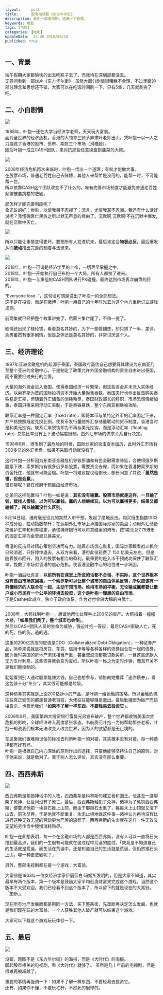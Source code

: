 ```yaml
---   
layout:     post  
title:      股市电视剧《东方华尔街》  
description: 看到一部电视剧，透漏一下剧情。  
keywords: 电影  
tags: [电影]  
categories: [电影]  
updateData:  23:40 2018/06/18   
published: true   
---  
```




## 一、背景 


端午假期大家都愉快的出去吃粽子去了，而我待在深圳那都没去。  
无意间看到一部烂片《东方华尔街》，虽然大部分剧情很糟糕不合理，不过里面的部分理念和思想还不错，大家可以在吃饭时间刷一下，只有5集，几天就刷完了吧。  


## 二、小白剧情 


![](https://res2018.tiankonguse.com/images/2018/06/20180618224510.png)  



1998年，叶抱一还在大学当经济学老师，天天玩大富翁。  
面对全世界的经济危机，香港的大领导三顾茅庐求叶老师出山，凭叶抱一以一人之力挽救了香港的股市、债市、期货三个市场（滑稽脸）。  
随后叶抱一成立CASH团队，来对抗那些任意操盘割韭菜的大鳄。  


![](https://res2018.tiankonguse.com/images/2018/06/20180618224550.png)  






2008年经济危机再次来临时，叶抱一悟出一个道理：有权才能做大事。  
在股票市场，普通老百姓自己去赌博，其他人来帮忙是没用的，能帮一时，不可能帮一世。  
所以依靠CASH这个团队改变不了什么的，唯有完善市场制度才能避免普通老百姓频繁被套跳楼的悲剧。  


那怎样才能完善制度呢？  
鲁迅说的好：惨象，以使我目不忍视了；流言，尤使我耳不忍闻。我还有什么话好说呢？我懂得衰亡民族之所以默无声息的缘由了。沉默啊,沉默啊!不在沉默中爆发,就在沉默中灭亡。   


![](https://res2018.tiankonguse.com/images/2018/06/20180618224841.png)   


所以只能让事情变得更坏，要把所有人拉进坑来，最后肯定会**物极必反**，最后爆发从而**被动**推出完善的制度与法律来。  



![](https://res2018.tiankonguse.com/images/2018/06/20180618224922.png)  


2018年，叶抱一可谓是经济学里的上帝，一切尽早掌握之中。   
2018年，叶抱一开始执行自己布的一个大局，所有人都拉了进来。    
2018年，叶抱一与重组的CASH团队进行PK碰撞，最终达到市场再次崩盘的目的。   


“Everyone lose. ”，这句话可谓是说出了叶抱一的全部想法。  
这不是在投资，而是在赌博，叶抱一用自己的十年时光去为这个地方重新订立游戏规则。  


前两集就已经把整个故事讲完了，后面三集烂尾了，不值一提了。  


剧情还出现了桂纶镁，看着莫名其妙的，为下一部做铺垫，却只铺了一半，差评。  
余男虽然有很多剧情，但是总体还是莫名其妙的，非常讨厌这个人。    


## 三、经济理论


1997年亚洲金融危机的起源于泰国，泰国政府高估自己想要将其建设为东南亚乃至整个亚洲的金融中心，于是制定了政策允许外国金融机构的资金自由进出泰国，而不需要经过央行的监管。  


大量的海外资金进入泰国，使得泰国经济一片繁荣，但这些资金并未流入实体经济。以索罗斯为首的国际投机资本开始大量抛售泰铢，泰国央行也作出反击购买泰铢稳定汇率，但随着外汇储备的消耗殆尽，泰国财政部长的辞职，市场恐慌情绪加重，泰国只得采用浮动汇率制，于是泰铢暴跌，整个东南亚相继被攻陷。  


联系汇率是一种固定汇率（fixed rate），即将本币与某特定外币的汇率固定下来，并严格按照既定兑换比例，使货币发行量随外汇存储量联动的货币制度，香港当时是和美元挂钩。联系汇率脱钩即为不再与美元挂钩，而是浮动汇率（floating rate）兑换比率没有上下波动幅度限制，由外汇市场的供求关系自行决定。  


1998年8月，港币到了最危险的时候，国际炒家的攻击变本加厉，此时外汇市场有300多亿的外汇卖盘，如果不采取行动就没有了。  


这时叶抱一分析因为东南亚金融危机导致原油和有色金融需求降低，会使得俄罗斯股票下跌，索罗斯持有很多俄罗斯股票，需要资金去保，而如果在香港把索罗斯的资金托住，他就有可能会输。叶抱一将建议提议给部长，部长同意了并说「**虽然是错，但是会赢**」。  
错在哪呢？错在政府干预自由经济市场。  


徒弟问这样能赢吗？叶抱一如是说：**其实没有输赢。股票市场就是这样，一旦输了钱，就找人借钱，以为可以赢钱。赢的人想继续玩，以为可以赢得更多，结果又都输掉了。所以输赢没什么区别。**   



8月14日起，港府毫无征兆的突然入市干预，发起了绝地反击。购买恒生指数中33种成分股，拉动指数攀升；在远期外汇市场上承接国际炒家的卖盘；动用外汇储备来维护汇率和利率稳定，承诺持牌银行可以将其结余的港币，按1美元兑7.75港币的固定汇率向金管局兑换美元。  


香港的反击经过精心策划坚决而有力。随着市场信心恢复，国际炒家眼看战斗机会已经消逝，只好悻悻退去。从双方来看，港府此役花费了 150 亿美元左右，但是随着股市回升，购入的股票有相当的盈利。最重要的是入市干预成功保住了联系汇率，挽救了市场对香港的信心危机，使香港金融中心的地位进一步巩固。  


叶抱一酒后吐真言，**以前所有在课堂上所说的话都不合理、不实际，这个世界根本没有自由市场这回事。一个索罗斯可以让整个城市的自由体系反转，所以应该有一群懂经济的人联合在一起，主动干预市场，维持市场的平衡，无论输或赢都要让散户或小市民有一个公平的环境去投资，这个是叶抱一理想的自由市场**。  
于是Cash由此成立，独立于政府体系，作为对付金融大鳄的白武士。  


--------------------------------------------------------------------------------  


2008年，大鳄找到叶抱一，想请他帮忙处理手上200亿的资产。大鳄指着一幢幢大楼，「**如果我们倒了，整个城市也会倒**」。  
然后以CASH团队人员的生命为威胁，强迫叶抱一答应，最后CASH家破人亡，死的死，伤的伤，逃的逃。  


这里的200亿货指的应该是CDO（Collateralized Debt Obligation），一种证券产品，简单来说就是将房贷、车贷、信用卡等等各种各样的债券组合在一起的债券，因为当时美国的房地产泡沫相当严重，甚至流浪汉都能贷款买房，一旦这些还款人无力支付利息，这些债券就会变为废纸。所以叶抱一称之为定时炸弹，而且开关不是我们能控制的。  


勤姐看到别人通过股票能赚大钱，自己也想参与，销售向她推荐「迷你债券」，看这包装十分“专业”，其实很可能都是垃圾。  


这种债券其实就是上面200亿拆小的产品，是叶抱一给张融的策略。所以金融危机往往真正受伤的都是普通老百姓，大佬往往能够赚足退出。最后勤姐因为破产而跳楼自杀，也警示我们「**如果不了解一样东西，不要轻易去投资它**」。  


2008年9月，美国第四大投资银行雷曼兄弟宣布破产，整个世界都收到美国次贷危机的影响，全球经济进入高度紧张状态。韦航质问叶抱一为何帮助那些老板，叶抱一却说我们根本无法改变人改变世界，因为人的欲望都是无止境的。  


在这里我们很难用世俗的标准去判断叶抱一的对错，其实根本没有对错，每一种选择都有好有坏。  
叶抱一是根据自己内心深处的原则作出的选择，只要他能够坚持住自己的原则，对于他来说，就是做对了。至于别人怎么评价，其实没有那么重要。  




## 四、西西弗斯



![](https://res2018.tiankonguse.com/images/2018/06/Punishment_sisyph.jpg)


西西弗斯是希腊神话中的人物，西西弗斯是科林斯的建立者和国王。他甚至一度绑架了死神，让世间没有了死亡。最后，西西弗斯触犯了众神，诸神为了惩罚西西弗斯，便要求他把一块巨石推上山顶，而由于那巨石太重了，每每未上山顶就又滚下山去，前功尽弃，于是他就不断重复、永无止境地做这件事—诸神认为再也没有比进行这种无效无望的劳动更为严厉的惩罚了。西西弗斯的生命就在这样一件无效又无望的劳作当中慢慢消耗殆尽。  


叶抱一在此想表明，每一个在金融市场的人都是西西弗斯，没有人可以一直将石头推到最高点，我们的一生很有可能就在这过程中荒诞的度过。「究竟是不知道自己的生活就是荒诞，而生活在荒诞中，还是知道自己的生活就是荒诞，但仍然推石头上山，哪一种更悲剧呢？」  


另外，整部电视剧都在提一个游戏：大富翁。  


大富翁是1903年一位女经济学家伊丽莎白·玛姬所发明的，但是大家不知道，其实最早有两个版本，第一个版本是鼓励大家平均创造财富来完成这个游戏，当然这个版本不大受欢迎，我们已经看不到这个版本了，所以留下的就是现在的大富翁，「垄断」。    


现在所有地产发展商都是用同一方法，买下整条街，先垄断再决定怎么发展，也就是我们现在玩的大富翁，一个人获胜其他人破产就可以结束这个游戏。  


大家可以下载这个游戏玩玩体验一下。  


## 五、最后



![](https://res2018.tiankonguse.com/images/2018/06/b3a1c5c4b788fbaa2ef1f870f79fe752_r.jpg)


没错，题图不是《东方华尔街》的海报，而是《大时代》的海报。  
聊起股市相关的电视剧，看《大时代》就够了。
虽然是几十年前的电视剧，但是很难再被超越了。


重要的事情再强调一下：如果不了解一样东西，不要轻易去投资它。  
还有，如果你不懂，不要玩杠杆，不然死的很惨的。  



